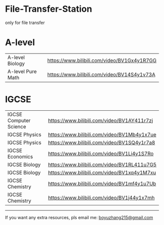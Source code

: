# File-Transfer-Station
only for file transfer

# A-level
|                             |                                             |
| --------------------------- | ------------------------------------------- |
| A-level Biology             | https://www.bilibili.com/video/BV1Gx4y1R7GG |
| A-level Pure Math           | https://www.bilibili.com/video/BV14S4y1v73A |
# IGCSE
|                        |                                             |
| ---------------------- | ------------------------------------------- |
| IGCSE Computer Science | https://www.bilibili.com/video/BV1AY411r7zj |
| IGCSE Physics          | https://www.bilibili.com/video/BV1Mb4y1x7ue |
| IGCSE Physics          | https://www.bilibili.com/video/BV1SQ4y1r7a8 |
| IGCSE Economics        | https://www.bilibili.com/video/BV1Li4y1S7Ro |
| IGCSE Biology          | https://www.bilibili.com/video/BV1RL411u7G5 |
| IGCSE Biology          | https://www.bilibili.com/video/BV1xq4y1M7xu |
| IGCSE Chemistry        | https://www.bilibili.com/video/BV1mf4y1u7Ub |
| IGCSE Chemistry        | https://www.bilibili.com/video/BV1j44y1x7mh |

---

If you want any extra resources, pls email me: boyuzhang215@gmail.com
